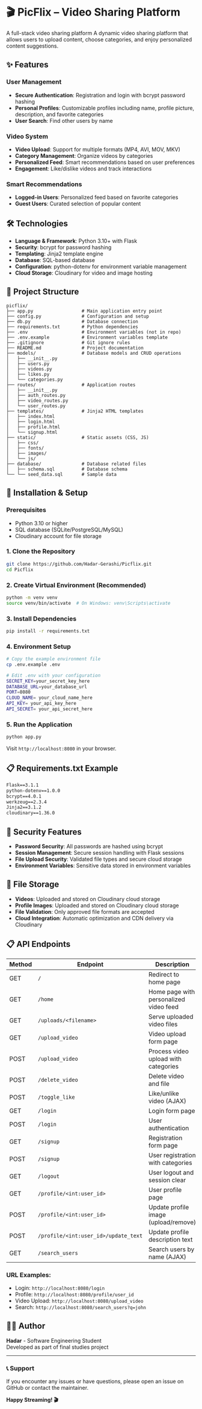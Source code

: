 # 🎬 PicFlix – Video Sharing Platform

A full-stack video sharing platform A dynamic video sharing platform that allows users to upload content, choose categories, and enjoy personalized content suggestions.

## ✨ Features

### User Management

- **Secure Authentication**: Registration and login with bcrypt password hashing
- **Personal Profiles**: Customizable profiles including name, profile picture, description, and favorite categories
- **User Search**: Find other users by name

### Video System

- **Video Upload**: Support for multiple formats (MP4, AVI, MOV, MKV)
- **Category Management**: Organize videos by categories
- **Personalized Feed**: Smart recommendations based on user preferences
- **Engagement**: Like/dislike videos and track interactions

### Smart Recommendations

- **Logged-in Users**: Personalized feed based on favorite categories
- **Guest Users**: Curated selection of popular content

## 🛠️ Technologies

- **Language & Framework**: Python 3.10+ with Flask
- **Security**: bcrypt for password hashing
- **Templating**: Jinja2 template engine
- **Database**: SQL-based database
- **Configuration**: python-dotenv for environment variable management
- **Cloud Storage**: Cloudinary for video and image hosting

## 📁 Project Structure

```
picflix/
├── app.py                  # Main application entry point
├── config.py               # Configuration and setup
├── db.py                   # Database connection
├── requirements.txt        # Python dependencies
├── .env                    # Environment variables (not in repo)
├── .env.example            # Environment variables template
├── .gitignore              # Git ignore rules
├── README.md               # Project documentation
├── models/                 # Database models and CRUD operations
│   ├── __init__.py
│   ├── users.py
│   ├── videos.py
│   ├── likes.py
│   └── categories.py
├── routes/                 # Application routes
│   ├── __init__.py
│   ├── auth_routes.py
│   ├── video_routes.py
│   └── user_routes.py
├── templates/              # Jinja2 HTML templates
│   ├── index.html
│   ├── login.html
│   ├── profile.html
│   └── signup.html
├── static/                 # Static assets (CSS, JS)
│   ├── css/
│   ├── fonts/
│   ├── images/
│   └── js/
├── database/               # Database related files
│   ├── schema.sql          # Database schema
└── └── seed_data.sql       # Sample data
```

## 🚀 Installation & Setup

### Prerequisites

- Python 3.10 or higher
- SQL database (SQLite/PostgreSQL/MySQL)
- Cloudinary account for file storage

### 1. Clone the Repository

```bash
git clone https://github.com/Hadar-Gerashi/Picflix.git
cd Picflix
```

### 2. Create Virtual Environment (Recommended)

```bash
python -m venv venv
source venv/bin/activate  # On Windows: venv\Scripts\activate
```

### 3. Install Dependencies

```bash
pip install -r requirements.txt
```

### 4. Environment Setup

```bash
# Copy the example environment file
cp .env.example .env

# Edit .env with your configuration
SECRET_KEY=your_secret_key_here
DATABASE_URL=your_database_url
PORT=8080
CLOUD_NAME= your_cloud_name_here
API_KEY= your_api_key_here
API_SECRET= your_api_secret_here
```

### 5. Run the Application

```bash
python app.py
```

Visit `http://localhost:8080` in your browser.

## 📋 Requirements.txt Example

```txt
Flask==3.1.1
python-dotenv==1.0.0
bcrypt==4.0.1
werkzeug==2.3.4
Jinja2==3.1.2
cloudinary==1.36.0
```

## 🔐 Security Features

- **Password Security**: All passwords are hashed using bcrypt
- **Session Management**: Secure session handling with Flask sessions
- **File Upload Security**: Validated file types and secure cloud storage
- **Environment Variables**: Sensitive data stored in environment variables

## 📸 File Storage

- **Videos**: Uploaded and stored on Cloudinary cloud storage
- **Profile Images**: Uploaded and stored on Cloudinary cloud storage
- **File Validation**: Only approved file formats are accepted
- **Cloud Integration**: Automatic optimization and CDN delivery via Cloudinary

## 📋 API Endpoints

| Method | Endpoint | Description | Blueprint |
|--------|----------|-------------|-----------|
| GET | `/` | Redirect to home page | video |
| GET | `/home` | Home page with personalized video feed | video |
| GET | `/uploads/<filename>` | Serve uploaded video files | video |
| GET | `/upload_video` | Video upload form page | video |
| POST | `/upload_video` | Process video upload with categories | video |
| POST | `/delete_video` | Delete video and file | video |
| POST | `/toggle_like` | Like/unlike video (AJAX) | video |
| GET | `/login` | Login form page | auth |
| POST | `/login` | User authentication | auth |
| GET | `/signup` | Registration form page | auth |
| POST | `/signup` | User registration with categories | auth |
| GET | `/logout` | User logout and session clear | auth |
| GET | `/profile/<int:user_id>` | User profile page | user |
| POST | `/profile/<int:user_id>` | Update profile image (upload/remove) | user |
| POST | `/profile/<int:user_id>/update_text` | Update profile description text | user |
| GET | `/search_users` | Search users by name (AJAX) | user |

### **URL Examples:**

- Login: `http://localhost:8080/login`
- Profile: `http://localhost:8080/profile/user_id`
- Video Upload: `http://localhost:8080/upload_video`
- Search: `http://localhost:8080/search_users?q=john`

## 👨‍💻 Author

**Hadar** - Software Engineering Student  
Developed as part of final studies project

---

### 📞 Support

If you encounter any issues or have questions, please open an issue on GitHub or contact the maintainer.

**Happy Streaming! 🎬** 
